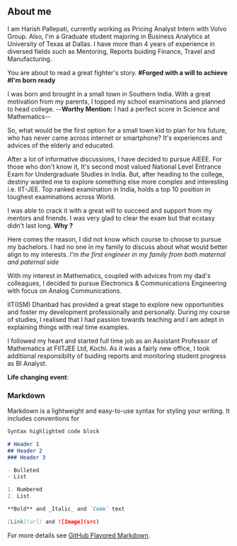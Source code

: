 ## About me 

I am Harish Pallepati, currently working as Pricing Analyst Intern with Volvo Group. Also, I'm a Graduate student majoring in Business Analytics at University of Texas at Dallas. I have more than 4 years of experience in diversed fields such as Mentoring, Reports buiding Finance, Travel and Manufacturing.

You are about to read a great fighter's story. **#Forged with a will to achieve #I'm born ready**

I was born and brought in a small town in Southern India. With a great motivation from my parents, I topped my school examinations and planned to head college. --**Worthy Mention:** I had a perfect score in Science and Mathematics-- 

So, what would be the first option for a small town kid to plan for his future, who has never came across internet or smartphone?
It's experiences and advices of the elderly and educated.

After a lot of informative discussions, I have decided to pursue AIEEE. For those who don't know it, It's second most valued National Level Entrance Exam for Undergraduate Studies in India. But, after heading to the college, destiny wanted me to explore something else more complex and interesting i.e. IIT-JEE. Top ranked examination in India, holds a top 10 position in toughest examinations across World.  

I was able to crack it with a great will to succeed and support from my mentors and friends. I was very glad to clear the exam but that ecstasy didn't last long. **Why ?**

Here comes the reason, I did not know which course to choose to pursue my bachelors. I had no one in my family to discuss about what would better align to my interests. _I'm the first engineer in my family from both maternal and paternal side_ 

With my interest in Mathematics, coupled with advices from my dad's colleagues, I decided to pursue Electronics & Communications Engineering with focus on Analog Communications.

IIT(ISM) Dhanbad has provided a great stage to explore new opportunities and foster my development professionally and personally. During my course of studies, I realised that I had passion towards teaching and I am adept in explaining things with real time examples.

I followed my heart and started full time job as an Assistant Professor of Mathematics at FIITJEE Ltd, Kochi. As it was a fairly new office, I took additional responsibilty of buiding reports and monitoring student progress as BI Analyst.  

**Life changing event**:


### Markdown
Markdown is a lightweight and easy-to-use syntax for styling your writing. It includes conventions for
```markdown
Syntax highlighted code block

# Header 1
## Header 2
### Header 3

- Bulleted
- List

1. Numbered
2. List

**Bold** and _Italic_ and `Code` text

[Link](url) and ![Image](src)
```
For more details see [GitHub Flavored Markdown](https://guides.github.com/features/mastering-markdown/).


